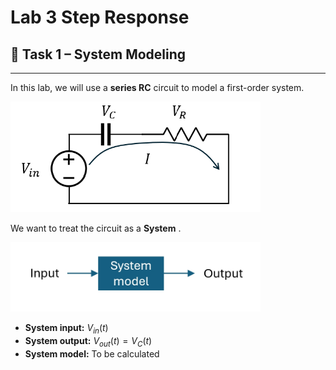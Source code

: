 # Lab 3 Step Response


## :dart: Task 1 – System Modeling
---

In this lab, we will use a **series RC** circuit to model a first-order system.

<img src="Pic/RCdiagram.png" width="400"> 

We want to treat the circuit as a **System** . 

<img src="Pic/system1.png" width="400"> 

- **System input:** $V_{in}(t)$ 
- **System output:** $V_{out}(t)=V_{C}(t)$ 
- **System model:** To be calculated
